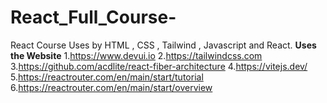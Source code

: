 # React_Full_Course-
React Course Uses by HTML , CSS , Tailwind , Javascript and React.
**Uses the Website**
1.https://www.devui.io 
2.https://tailwindcss.com
3.https://github.com/acdlite/react-fiber-architecture
4.https://vitejs.dev/
5.https://reactrouter.com/en/main/start/tutorial
6.https://reactrouter.com/en/main/start/overview
